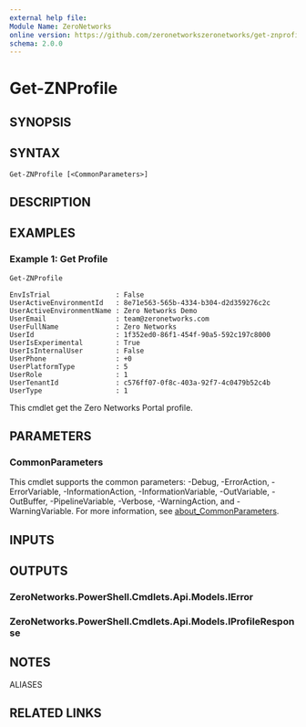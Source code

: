 ```yaml
---
external help file:
Module Name: ZeroNetworks
online version: https://github.com/zeronetworkszeronetworks/get-znprofile
schema: 2.0.0
---
```


# Get-ZNProfile

## SYNOPSIS


## SYNTAX

```
Get-ZNProfile [<CommonParameters>]
```

## DESCRIPTION


## EXAMPLES

### Example 1: Get Profile
```powershell
Get-ZNProfile
```

```output
EnvIsTrial                : False
UserActiveEnvironmentId   : 8e71e563-565b-4334-b304-d2d359276c2c
UserActiveEnvironmentName : Zero Networks Demo
UserEmail                 : team@zeronetworks.com
UserFullName              : Zero Networks
UserId                    : 1f352ed0-86f1-454f-90a5-592c197c8000
UserIsExperimental        : True
UserIsInternalUser        : False
UserPhone                 : +0
UserPlatformType          : 5
UserRole                  : 1
UserTenantId              : c576ff07-0f8c-403a-92f7-4c0479b52c4b
UserType                  : 1
```

This cmdlet get the Zero Networks Portal profile.

## PARAMETERS

### CommonParameters
This cmdlet supports the common parameters: -Debug, -ErrorAction, -ErrorVariable, -InformationAction, -InformationVariable, -OutVariable, -OutBuffer, -PipelineVariable, -Verbose, -WarningAction, and -WarningVariable. For more information, see [about_CommonParameters](http://go.microsoft.com/fwlink/?LinkID=113216).

## INPUTS

## OUTPUTS

### ZeroNetworks.PowerShell.Cmdlets.Api.Models.IError

### ZeroNetworks.PowerShell.Cmdlets.Api.Models.IProfileResponse

## NOTES

ALIASES

## RELATED LINKS

